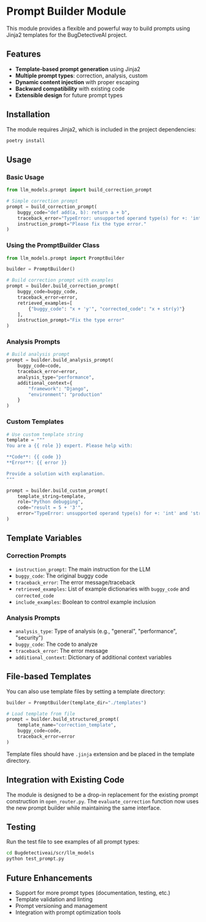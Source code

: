 # Prompt Builder Module

This module provides a flexible and powerful way to build prompts using Jinja2 templates for the BugDetectiveAI project.

## Features

- **Template-based prompt generation** using Jinja2
- **Multiple prompt types**: correction, analysis, custom
- **Dynamic content injection** with proper escaping
- **Backward compatibility** with existing code
- **Extensible design** for future prompt types

## Installation

The module requires Jinja2, which is included in the project dependencies:

```bash
poetry install
```

## Usage

### Basic Usage

```python
from llm_models.prompt import build_correction_prompt

# Simple correction prompt
prompt = build_correction_prompt(
    buggy_code="def add(a, b): return a + b",
    traceback_error="TypeError: unsupported operand type(s) for +: 'int' and 'str'",
    instruction_prompt="Please fix the type error."
)
```

### Using the PromptBuilder Class

```python
from llm_models.prompt import PromptBuilder

builder = PromptBuilder()

# Build correction prompt with examples
prompt = builder.build_correction_prompt(
    buggy_code=buggy_code,
    traceback_error=error,
    retrieved_examples=[
        {"buggy_code": "x + 'y'", "corrected_code": "x + str(y)"}
    ],
    instruction_prompt="Fix the type error"
)
```

### Analysis Prompts

```python
# Build analysis prompt
prompt = builder.build_analysis_prompt(
    buggy_code=code,
    traceback_error=error,
    analysis_type="performance",
    additional_context={
        "framework": "Django",
        "environment": "production"
    }
)
```

### Custom Templates

```python
# Use custom template string
template = """
You are a {{ role }} expert. Please help with:

**Code**: {{ code }}
**Error**: {{ error }}

Provide a solution with explanation.
"""

prompt = builder.build_custom_prompt(
    template_string=template,
    role="Python debugging",
    code="result = 5 + '3'",
    error="TypeError: unsupported operand type(s) for +: 'int' and 'str'"
)
```

## Template Variables

### Correction Prompts

- `instruction_prompt`: The main instruction for the LLM
- `buggy_code`: The original buggy code
- `traceback_error`: The error message/traceback
- `retrieved_examples`: List of example dictionaries with `buggy_code` and `corrected_code`
- `include_examples`: Boolean to control example inclusion

### Analysis Prompts

- `analysis_type`: Type of analysis (e.g., "general", "performance", "security")
- `buggy_code`: The code to analyze
- `traceback_error`: The error message
- `additional_context`: Dictionary of additional context variables

## File-based Templates

You can also use template files by setting a template directory:

```python
builder = PromptBuilder(template_dir="./templates")

# Load template from file
prompt = builder.build_structured_prompt(
    template_name="correction_template",
    buggy_code=code,
    traceback_error=error
)
```

Template files should have `.jinja` extension and be placed in the template directory.

## Integration with Existing Code

The module is designed to be a drop-in replacement for the existing prompt construction in `open_router.py`. The `evaluate_correction` function now uses the new prompt builder while maintaining the same interface.

## Testing

Run the test file to see examples of all prompt types:

```bash
cd Bugdetectiveai/scr/llm_models
python test_prompt.py
```

## Future Enhancements

- Support for more prompt types (documentation, testing, etc.)
- Template validation and linting
- Prompt versioning and management
- Integration with prompt optimization tools 
